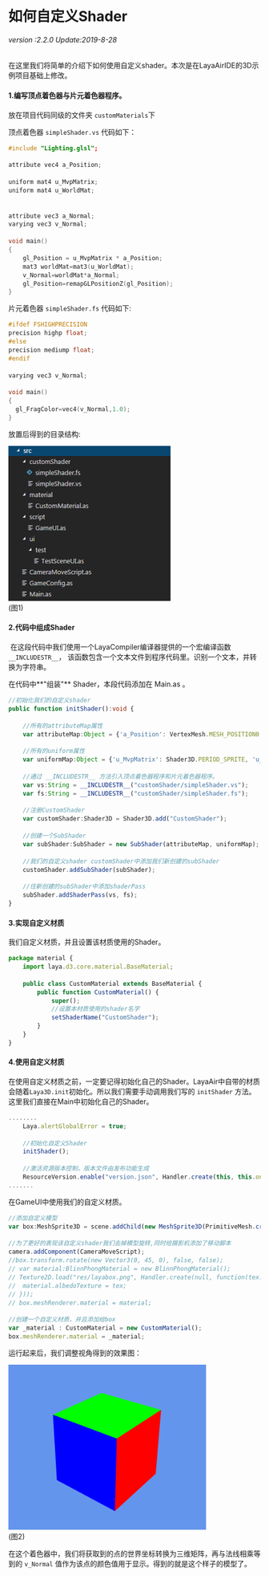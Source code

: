 # 如何自定义Shader

###### *version :2.2.0   Update:2019-8-28*

在这里我们将简单的介绍下如何使用自定义shader。本次是在LayaAirIDE的3D示例项目基础上修改。

#### 1.编写顶点着色器与片元着色器程序。

放在项目代码同级的文件夹 `customMaterials`下

顶点着色器 `simpleShader.vs` 代码如下：

```c++
#include "Lighting.glsl";

attribute vec4 a_Position;

uniform mat4 u_MvpMatrix;
uniform mat4 u_WorldMat;


attribute vec3 a_Normal;
varying vec3 v_Normal;

void main()
{
	gl_Position = u_MvpMatrix * a_Position;
	mat3 worldMat=mat3(u_WorldMat);
	v_Normal=worldMat*a_Normal;
	gl_Position=remapGLPositionZ(gl_Position);
}
```

片元着色器 `simpleShader.fs` 代码如下:

```c++
#ifdef FSHIGHPRECISION
precision highp float;
#else
precision mediump float;
#endif

varying vec3 v_Normal;

void main()
{	
  gl_FragColor=vec4(v_Normal,1.0);
}
```

放置后得到的目录结构:

![](img/1.png)<br>(图1)

#### 2.代码中组成Shader

​		在这段代码中我们使用一个LayaCompiler编译器提供的一个宏编译函数 `__INCLUDESTR__`， 该函数包含一个文本文件到程序代码里。识别一个文本，并转换为字符串。

在代码中**"组装"** Shader，本段代码添加在 Main.as 。

```typescript
//初始化我们的自定义shader
public function initShader():void {
    
    //所有的attributeMap属性
    var attributeMap:Object = {'a_Position': VertexMesh.MESH_POSITION0, 'a_Normal': VertexMesh.MESH_NORMAL0};
    
    //所有的uniform属性
    var uniformMap:Object = {'u_MvpMatrix': Shader3D.PERIOD_SPRITE, 'u_WorldMat': Shader3D.PERIOD_SPRITE};
    
    //通过 __INCLUDESTR__ 方法引入顶点着色器程序和片元着色器程序。
    var vs:String = __INCLUDESTR__("customShader/simpleShader.vs");
    var fs:String = __INCLUDESTR__("customShader/simpleShader.fs");
    
    //注册CustomShader 
    var customShader:Shader3D = Shader3D.add("CustomShader");
    
    //创建一个SubShader
    var subShader:SubShader = new SubShader(attributeMap, uniformMap);
    
    //我们的自定义shader customShader中添加我们新创建的subShader
    customShader.addSubShader(subShader);
    
    //往新创建的subShader中添加shaderPass
    subShader.addShaderPass(vs, fs);
}
```

#### 3.实现自定义材质

我们自定义材质，并且设置该材质使用的Shader。

```typescript
package material {
	import laya.d3.core.material.BaseMaterial;
	
	public class CustomMaterial extends BaseMaterial {
		public function CustomMaterial() {
			super();
			//设置本材质使用的shader名字
			setShaderName("CustomShader");
		}
	}
}
```

#### 4.使用自定义材质

​	在使用自定义材质之前，一定要记得初始化自己的Shader。LayaAir中自带的材质会随着`Laya3D.init`初始化。所以我们需要手动调用我们写的 `initShader` 方法。这里我们直接在Main中初始化自己的Shader。

```typescript
........	
	Laya.alertGlobalError = true;

	//初始化自定义Shader
    initShader();

    //激活资源版本控制，版本文件由发布功能生成
    ResourceVersion.enable("version.json", Handler.create(this, this.onVersionLoaded), ResourceVersion.FILENAME_VERSION);
.......
```

在GameUI中使用我们的自定义材质。

```typescript
//添加自定义模型
var box:MeshSprite3D = scene.addChild(new MeshSprite3D(PrimitiveMesh.createBox(1, 1, 1))) as MeshSprite3D;

//为了更好的表现该自定义shader我们去掉模型旋转,同时给摄影机添加了移动脚本
camera.addComponent(CameraMoveScript);
//box.transform.rotate(new Vector3(0, 45, 0), false, false);
// var material:BlinnPhongMaterial = new BlinnPhongMaterial();
// Texture2D.load("res/layabox.png", Handler.create(null, function(tex:Texture2D):void {
// 	material.albedoTexture = tex;
// }));
// box.meshRenderer.material = material;

//创建一个自定义材质，并且添加给box
var _material : CustomMaterial = new CustomMaterial();
box.meshRenderer.material = _material;
```

运行起来后，我们调整视角得到的效果图：

![](img/2.png)<br>(图2)

在这个着色器中，我们将获取到的点的世界坐标转换为三维矩阵，再与法线相乘等到的 `v_Normal` 值作为该点的颜色值用于显示。得到的就是这个样子的模型了。